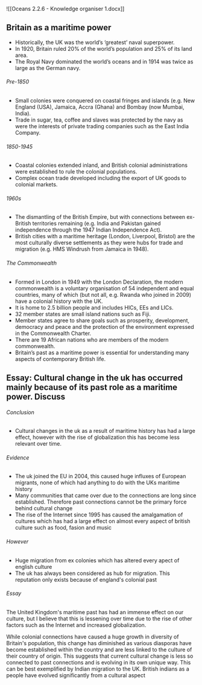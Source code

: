 ![[Oceans  2.2.6 - Knowledge organiser 1.docx]]
## Britain as a maritime power
- Historically, the UK was the world’s ‘greatest’ naval superpower. 
- In 1920, Britain ruled 20% of the world’s population and 25% of its land area. 
- The Royal Navy dominated the world’s oceans and in 1914 was twice as large as the German navy.

###### Pre-1850
- Small colonies were conquered on coastal fringes and islands (e.g. New England (USA), Jamaica, Accra (Ghana) and Bombay (now Mumbai, India). 
- Trade in sugar, tea, coffee and slaves was protected by the navy as were the interests of private trading companies such as the East India Company.

###### 1850-1945
- Coastal colonies extended inland, and British colonial administrations were established to rule the colonial populations. 
- Complex ocean trade developed including the export of UK goods to colonial markets.

###### 1960s
- The dismantling of the British Empire, but with connections between ex-British territories remaining (e.g. India and Pakistan gained independence through the 1947 Indian Independence Act). 
- British cities with a maritime heritage (London, Liverpool, Bristol) are the most culturally diverse settlements as they were hubs for trade and migration (e.g. HMS Windrush from Jamaica in 1948).

###### The Commonwealth
- Formed in London in 1949 with the London Declaration, the modern commonwealth is a voluntary organisation of 54 independent and equal countries, many of which (but not all, e.g. Rwanda who joined in 2009) have a colonial history with the UK. 
- It is home to 2.5 billion people and includes HICs, EEs and LICs. 
- 32 member states are small island nations such as Fiji. 
- Member states agree to share goals such as prosperity, development, democracy and peace and the protection of the environment expressed in the Commonwealth Charter. 
- There are 19 African nations who are members of the modern commonwealth. 
- Britain’s past as a maritime power is essential for understanding many aspects of contemporary British life.

## Essay: Cultural change in the uk has occurred mainly because of its past role as a maritime power. Discuss
###### Conclusion
- Cultural changes in the uk as a result of maritime history has had a large effect, however with the rise of globalization this has become less relevant over time.

###### Evidence
- The uk joined the EU in 2004, this caused huge influxes of European migrants, none of which had anything to do with the UKs maritime history
- Many communities that came over due to the connections are long since established. Therefore past connections cannot be the primary force behind cultural change
- The rise of the Internet since 1995 has caused the amalgamation of cultures which has had a large effect on almost every aspect of british culture such as food, fasion and music

###### However
- Huge migration from ex colonies which has altered every apect of english culture
- The uk has always been considered as hub for migration. This reputation only exists because of england's colonial past

###### Essay
The United Kingdom's maritime past has had an immense effect on our culture, but I believe that this is lessening over time due to the rise of other factors such as the Internet and increased globalization.

While colonial connections have caused a huge growth in diversity of Britain's population, this change has diminished as various diasporas have become established within the country and are less linked to the culture of their country of origin. This suggests that current cultural change is less so connected to past connections and is evolving in its own unique way. This can be best exemplified by Indian migration to the UK. British indians as a people have evolved significantly from a cultural aspect 